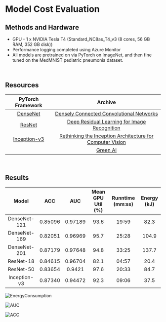 # Model Cost Evaluation


## Methods and Hardware
- GPU - 1 x NVIDIA Tesla T4 (Standard_NC8as_T4_v3 (8 cores, 56 GB RAM, 352 GB disk))
- Performance logging completed using Azure Monitor
- All models are pretrained on via PyTorch on ImageNet, and then fine tuned on the MedMNIST pediatric pneumonia dataset. 



<br>

## Resources
| **PyTorch Framework**  | **Archive**  | 
| :----------: | :----------: |
| [DenseNet](https://pytorch.org/hub/pytorch_vision_densenet/)  | [Densely Connected Convolutional Networks](https://arxiv.org/abs/1608.06993) |
| [ResNet](https://pytorch.org/hub/pytorch_vision_resnet/)| [Deep Residual Learning for Image Recognition](https://arxiv.org/abs/1512.03385) |
| [Inception-v3](https://pytorch.org/hub/pytorch_vision_inception_v3/)| [Rethinking the Inception Architecture for Computer Vision](https://pytorch.org/hub/pytorch_vision_inception_v3/)| 
|  | [Green AI](https://arxiv.org/abs/1907.10597) |


<br>

## Results

| **Model** | **ACC** | **AUC** | **Mean GPU Util (%)** | **Runntime (mm:ss)** | **Energy (kJ)** |
| :-------------: | :----------: |  :----------: |  :----------: |  :----------: |  :----------: | 
| DenseNet-121  | 0.85096 | 0.97189 | 93.6 | 19:59 | 82.3 |
| DenseNet-169  |  0.82051 | 0.96969 | 95.7 | 25:28 | 104.9 |
| DenseNet-201  |  0.87179 | 0.97648 | 94.8 | 33:25 | 137.7 |
| ResNet-18  |  0.84615 | 0.96704 | 82.1 | 04:57 | 20.4 |
| ResNet-50  |  0.83654 | 0.9421 | 97.6 | 20:33 | 84.7 |
| Inception-v3  |  0.87340 | 0.94472 | 92.3 | 09:06 | 37.5 |


![EnergyConsumption](https://user-images.githubusercontent.com/80305894/152247072-ee8a1aa1-9fea-4e1e-840b-16d7e7993e2c.png)
<br>

![AUC](https://user-images.githubusercontent.com/80305894/152247098-d4ddbf30-0588-4270-a5f3-c9f0160bcf10.png)
<br>

![ACC](https://user-images.githubusercontent.com/80305894/152247115-fb1d6094-f8f3-45a5-8817-48d3722c89fb.png)
<br>

